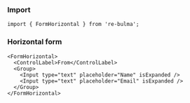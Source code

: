   ### Import
  
  `import { FormHorizontal } from 're-bulma';`
  
  ### Horizontal form

    <FormHorizontal>
      <ControlLabel>From</ControlLabel>
      <Group>
        <Input type="text" placeholder="Name" isExpanded />
        <Input type="text" placeholder="Email" isExpanded />
      </Group>
    </FormHorizontal>

